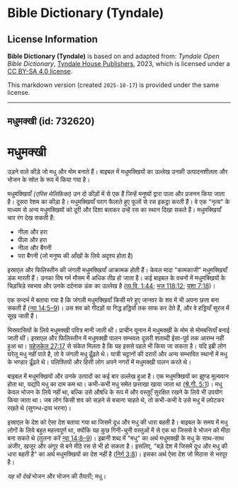 # Bible Dictionary (Tyndale)

## License Information

**Bible Dictionary (Tyndale)** is based on and adapted from: _Tyndale Open Bible Dictionary_, [Tyndale House Publishers](https://tyndaleopenresources.com/), 2023, which is licensed under a [CC BY-SA 4.0 license](https://creativecommons.org/licenses/by-sa/4.0/legalcode.en).

This markdown version (created `2025-10-17`) is provided under the same license.



--------------------------------

## मधुमक्खी (id: 732620)

मधुमक्खी
========

उड़ने वाले कीड़े जो मधु और मोम बनाते हैं। बाइबल में मधुमक्खियों का उल्लेख उनकी उत्पादनशीलता और भोजन के स्रोत के रूप में किया गया है।

मधुमक्खियाँ *(एपिस मेलिफ़िका)* उन दो कीड़ों में से एक हैं जिन्हें मनुष्यों द्वारा पाला और प्रजनन किया जाता है। दूसरा रेशम का कीड़ा है। मधुमक्खियाँ पराग फैलाते हुए फूलों से रस इकट्ठा करती हैं। वे एक "नृत्य" के माध्यम से अन्य मधुमक्खियों को दूरी और दिशा बताकर उन्हें रस का स्थान दिखा सकते हैं। मधुमक्खियाँ चार रंग देख सकती हैं:

* नीला और हरा
* पीला और हरा
* नीला और बैंगनी
* परा बैंगनी (जो मनुष्य की आँखों के लिये अदृश्य होता है)

इस्राएल और फिलिस्तीन की जंगली मधुमक्खियाँ आक्रामक होती हैं। केवल मादा "कामकाजी" मधुमक्खियाँ डंक मारती हैं। उनका विष गर्म मौसम में अधिक तीव्र हो जाता है। कई बाइबल के वचनों में मधुमक्खियों के चिड़चिड़े स्वभाव और उनके दर्दनाक डंक का उल्लेख है ([व्य.वि. 1:44](https://ref.ly/Deut1:44); [भज 118:12](https://ref.ly/Ps118:12); [यशा 7:18](https://ref.ly/Isa7:18))।

एक सन्दर्भ में बताया गया है कि जंगली मधुमक्खियाँ किसी मरे हुए जानवर के शव में भी अपना छत्ता बना सकती हैं ([न्या 14:5–9](https://ref.ly/Judg14:5-Judg14:9))। उस शव को गीदड़ों या गिद्ध हड्डियों तक साफ कर देते हैं, और वे हड्डियाँ सूरज में सूख जाती हैं।

मिस्रवासियों के लिये मधुमक्खी पवित्र मानी जाती थी। प्राचीन यूनान में मधुमक्खी के मोम से मोमबत्तियाँ बनाई जाती थीं। इस्राएल और फिलिस्तीन में मधुमक्खी पालन सम्भवतः दूसरी शताब्दी ईसा\-पूर्व तक आरम्भ नहीं हुआ था। [यहेजकेल 27:17](https://ref.ly/Ezek27:17) से संकेत मिलता है कि यह इससे पहले भी किया जा सकता है। यदि इब्री लोग घरेलू मधु नहीं पाते है, तो वे जंगली मधु ढूँढ़ते थे। यात्री चट्टानों की दरारों और अन्य सम्भावित स्थानों में मधु के भण्डार ढूँढ़ते थे। पलिश्तियों और हित्ती लोग अपने नगरों में मधुमक्खी पालन करते थे। 

बाइबल में मधुमक्खियों और उनके उत्पादों का कई बार उल्लेख हुआ है। एक मधुमक्खियों का झुण्ड मूल्यवान होता था, यद्यपि मधु का दाम कम था। कभी\-कभी मधु समेत छत्ताखा खाया जाता था ([श्रे.गी. 5:1](https://ref.ly/Song5:1))। मधु केवल भोजन के लिये नहीं था, बल्कि उसे औषधि के रूप में और वस्तुएँ सुरक्षित रखने के लिये भी उपयोग किया जाता था। जब लोग किसी शव को सड़ने से बचाना चाहते थे, तो कभी\-कभी वे उसे मधु में लपेटकर रखते थे (सुगन्ध\-द्रव्य भरना)।

इस्राएल के देश को ऐसा देश बताया गया था जिसमें दूध और मधु की धारा बहती है। बाइबल के समय में मधु लोगों के लिये बहुत महत्त्वपूर्ण था, क्योंकि यह कुछ गिनी\-चुनी वस्तुओं में से एक था जिससे वे भोजन को मीठा बना सकते थे (तुलना करें [न्या 14:8–9](https://ref.ly/Judg14:8-Judg14:9))। इब्रानी शब्द में "मधु" का अर्थ मधुमक्खी के मधु के साथ\-साथ अंजीर, खजूर और अंगूर से बने मीठे रस से भी हो सकता है। इसलिए, "बड़े देश में जिसमें दूध और मधु की धारा बहती है" का अर्थ मधुमक्खियों का देश नहीं है ([निर्ग 3:8](https://ref.ly/Exod3:8))। इसका अर्थ ऐसा देश जो मिठास से भरपूर है।

*यह भी देखें* भोजन और भोजन की तैयारी; मधु।


